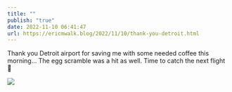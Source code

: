 ```yaml
---
title: ""
publish: "true"
date: 2022-11-10 06:41:47
url: https://ericmwalk.blog/2022/11/10/thank-you-detroit.html
---
```


Thank you Detroit airport for saving me with some needed coffee this morning… The egg scramble was a hit as well. Time to catch the next flight 🛫


![](https://ericmwalk.blog/uploads/2022/0360f9b551.jpg)